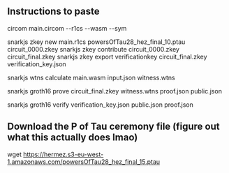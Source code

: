 ## Instructions to paste

circom main.circom --r1cs --wasm --sym

snarkjs zkey new main.r1cs powersOfTau28_hez_final_10.ptau circuit_0000.zkey
snarkjs zkey contribute circuit_0000.zkey circuit_final.zkey
snarkjs zkey export verificationkey circuit_final.zkey verification_key.json

snarkjs wtns calculate main.wasm input.json witness.wtns

snarkjs groth16 prove circuit_final.zkey witness.wtns proof.json public.json

snarkjs groth16 verify verification_key.json public.json proof.json

## Download the P of Tau ceremony file (figure out what this actually does lmao)

wget https://hermez.s3-eu-west-1.amazonaws.com/powersOfTau28_hez_final_15.ptau
